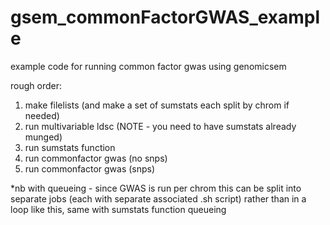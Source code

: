 # gsem_commonFactorGWAS_example
example code for running common factor gwas using genomicsem

rough order:

1. make filelists (and make a set of sumstats each split by chrom if needed)
2. run multivariable ldsc (NOTE - you need to have sumstats already munged)
3. run sumstats function
4. run commonfactor gwas (no snps)
5. run commonfactor gwas (snps)


*nb with queueing - since GWAS is run per chrom this can be split into separate jobs (each with separate associated .sh script) rather than in a loop like this, same with sumstats function queueing
